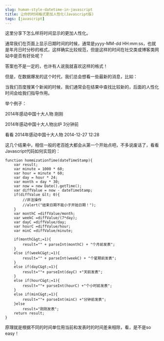 ```yaml
---
slug: human-style-datetime-in-javascript
title: 让你的时间格式更加人性化(Javascript版)
tags: [javascript]
---
```


   这里分享下怎么样将时间显示的更加人性化。

通常我们在页面上显示日期时间的时候，通常是yyyy-MM-dd HH:mm:ss，也就是年月日时分秒的格式，这样确实比较规范，但是这样的时间在社交类或博客类网站中是否有好处呢？

  答案也不是一定的，也许有人说我就喜欢这样的格式！

  但是，在数据爆发的这个时代，我们总会想看一些最新的消息，比如：

  当我们百度搜某个新闻的时候，我们通常会在结果中查找比较新的，后面的人性化时间会给我们指导作用。



  举个例子：

  2014年感动中国十大人物  刚刚

 2014年感动中国十大人物出炉 3分钟前

  看看 2014年感动中国十大人物  2014-12-27 12:28

  这几个结果中，相信一般的老百姓大都会从第一个开始点吧，不多说废话了，看看Javascript代码如何实现的：





    function hommizationTime(dateTimeStamp){
        var result;
        var minute = 1000 * 60;
        var hour = minute * 60;
        var day = hour * 24;
        var month = day * 30;
        var now = new Date().getTime();
        var diffValue = now - dateTimeStamp;
        if(diffValue &lt; 0){
            //非法操作
            //alert("结束日期不能小于开始日期！");
        }
        var monthC =diffValue/month;
        var weekC =diffValue/(7*day);
        var dayC =diffValue/day;
        var hourC =diffValue/hour;
        var minC =diffValue/minute;

        if(monthC&gt;=1){
            result="" + parseInt(monthC) + "个月前发表";
        }
        else if(weekC&gt;=1){
            result="" + parseInt(weekC) + "个星期前发表";
        }
        else if(dayC&gt;=1){
            result=""+ parseInt(dayC) +"天前发表";
        }
        else if(hourC&gt;=1){
            result=""+ parseInt(hourC) +"个小时前发表";
        }
        else if(minC&gt;=1){
            result=""+ parseInt(minC) +"分钟前发表";
        }else
            result="刚刚发表";
        return result;
    }

原理就是根据不同的时间单位用当前和发表时的时间差来相除，看，是不是so easy！


